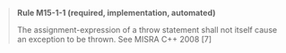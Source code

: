 > **Rule M15-1-1 (required, implementation, automated)**
>
> The assignment-expression of a throw statement shall not itself cause
> an exception to be thrown.
> See MISRA C++ 2008 [7]
